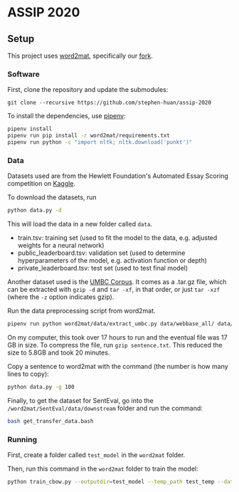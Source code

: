 # ASSIP 2020

## Setup
This project uses [word2mat](https://github.com/florianmai/word2mat),
specifically our [fork](https://github.com/stephen-huan/word2mat).

### Software
First, clone the repository and update the submodules:
```
git clone --recursive https://github.com/stephen-huan/assip-2020
```

To install the dependencies, use [pipenv](https://pipenv.pypa.io/en/latest/): 
```bash
pipenv install
pipenv run pip install -r word2mat/requirements.txt
pipenv run python -c "import nltk; nltk.download('punkt')"
```

### Data
Datasets used are from the Hewlett Foundation's Automated Essay Scoring
competition on [Kaggle](https://www.kaggle.com/c/asap-aes/overview).

To download the datasets, run 
```bash
python data.py -d 
```

This will load the data in a new folder called `data`.
- train.tsv: training set 
(used to fit the model to the data, e.g. adjusted weights for a neural network)
- public_leaderboard.tsv: validation set 
(used to determine hyperparameters of the model, e.g. activation function or depth)
- private_leaderboard.tsv: test set 
(used to test final model)

Another dataset used is the [UMBC Corpus](https://ebiquity.umbc.edu/resource/html/id/351).
It comes as a .tar.gz file, which can be extracted
with `gzip -d` and `tar -xf`, in that order,
or just `tar -xzf` (where the `-z` option indicates gzip).

Run the data preprocessing script from word2mat.
```bash
pipenv run python word2mat/data/extract_umbc.py data/webbase_all/ data/sentence.txt
```

On my computer, this took over 17 hours to run and the eventual file was 17 GB in size.
To compress the file, run `gzip sentence.txt`.
This reduced the size to 5.8GB and took 20 minutes.

Copy a sentence to word2mat with the command (the number is how many lines to copy):
```bash
python data.py -g 100
```

Finally, to get the dataset for SentEval, go into the `/word2mat/SentEval/data/downstream`
folder and run the command:
```bash
bash get_transfer_data.bash
```

### Running

First, create a folder called `test_model` in the `word2mat` folder.

Then, run this command in the `word2mat` folder to train the model:
```bash
python train_cbow.py --outputdir=test_model --temp_path test_temp --dataset_path=data --output_file output.csv --num_docs 100 --num_workers 2 --w2m_type hybrid --batch_size=1024 --optimizer adam,lr=0.0003 --max_words=30000 --n_epochs=1 --n_negs=20 --validation_frequency=1000 --mode=random --num_samples_per_item=30 --patience 10 --downstream_eval full --outputmodelname mode w2m_type word_emb_dim --validation_fraction=0.0001 --context_size=5 --word_emb_dim 400 --stop_criterion train_loss --initialization identity
```
